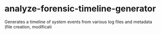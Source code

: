 # analyze-forensic-timeline-generator
Generates a timeline of system events from various log files and metadata (file creation, modificati
